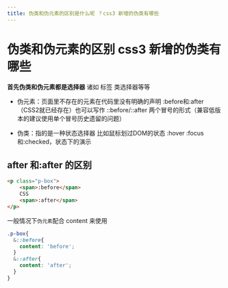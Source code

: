 ```yaml
---
title: 伪类和伪元素的区别是什么呢 ？css3 新增的伪类有哪些
---
```


# 伪类和伪元素的区别 css3 新增的伪类有哪些 

**首先伪类和伪元素都是选择器** 诸如 标签 类选择器等等

 - 伪元素：页面里不存在的元素在代码里没有明确的声明 :before和:after（CSS2就已经存在）也可以写作 ::before/::after  两个冒号的形式（兼容低版本的建议使用单个冒号历史遗留的问题）

 - 伪类：指的是一种状态选择器 比如鼠标划过DOM的状态 :hover :focus和:checked，状态下的演示


## after 和:after 的区别

```html
<p class="p-box">
    <span>:before</span>
    CSS
    <span>:after</span>
</p>
```
一般情况下`伪元素`配合 content 来使用
```scss
.p-box{
  &::before{
    content: 'before';
  }
  &::after{
    content: 'after';
  }
}
```